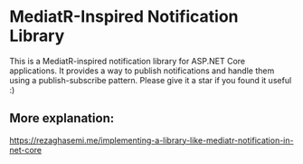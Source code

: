 # MediatR-Inspired Notification Library
This is a MediatR-inspired notification library for ASP.NET Core applications. 
It provides a way to publish notifications and handle them using a publish-subscribe pattern.
Please give it a star if you found it useful :)
## More explanation: 
 
https://rezaghasemi.me/implementing-a-library-like-mediatr-notification-in-net-core
 
 

